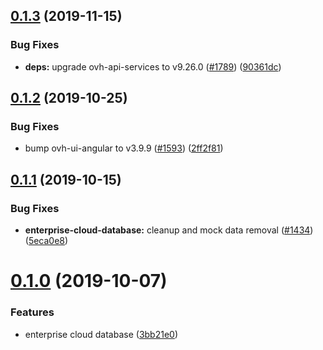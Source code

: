 ## [0.1.3](https://github.com/ovh/manager/compare/@ovh-ux/manager-enterprise-cloud-database-app@0.1.2...@ovh-ux/manager-enterprise-cloud-database-app@0.1.3) (2019-11-15)


### Bug Fixes

* **deps:** upgrade ovh-api-services to v9.26.0 ([#1789](https://github.com/ovh/manager/issues/1789)) ([90361dc](https://github.com/ovh/manager/commit/90361dc945014853db1cf4535e2d5b89b67efbea))



## [0.1.2](https://github.com/ovh/manager/compare/@ovh-ux/manager-enterprise-cloud-database-app@0.1.1...@ovh-ux/manager-enterprise-cloud-database-app@0.1.2) (2019-10-25)


### Bug Fixes

* bump ovh-ui-angular to v3.9.9 ([#1593](https://github.com/ovh/manager/issues/1593)) ([2ff2f81](https://github.com/ovh/manager/commit/2ff2f813f43453744c5927efc5687a7bb79674e1))



## [0.1.1](https://github.com/ovh-ux/manager/compare/@ovh-ux/manager-enterprise-cloud-database-app@0.1.0...@ovh-ux/manager-enterprise-cloud-database-app@0.1.1) (2019-10-15)


### Bug Fixes

* **enterprise-cloud-database:** cleanup and mock data removal ([#1434](https://github.com/ovh-ux/manager/issues/1434)) ([5eca0e8](https://github.com/ovh-ux/manager/commit/5eca0e8))



# [0.1.0](https://github.com/ovh-ux/manager/compare/@ovh-ux/manager-enterprise-cloud-database-app@0.0.0...@ovh-ux/manager-enterprise-cloud-database-app@0.1.0) (2019-10-07)


### Features

* enterprise cloud database ([3bb21e0](https://github.com/ovh-ux/manager/commit/3bb21e0))




